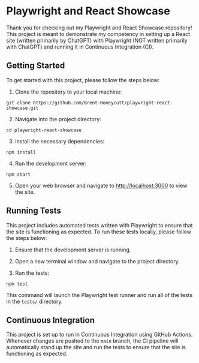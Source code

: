 Playwright and React Showcase
=============================

Thank you for checking out my Playwright and React Showcase repository! This project is meant to demonstrate my competency in setting up a React site (written primarily by ChatGPT) with Playwright (NOT written primarily with ChatGPT) and running it in Continuous Integration (CI).

Getting Started
---------------

To get started with this project, please follow the steps below:

1.  Clone the repository to your local machine:

`git clone https://github.com/Brent-Honeycutt/playwright-react-showcase.git`


2.  Navigate into the project directory:

`cd playwright-react-showcase`


3.  Install the necessary dependencies:

`npm install`


4.  Run the development server:

`npm start`


5.  Open your web browser and navigate to [http://localhost:3000](http://localhost:3000/) to view the site.


Running Tests
-------------

This project includes automated tests written with Playwright to ensure that the site is functioning as expected. To run these tests locally, please follow the steps below:

1.  Ensure that the development server is running.

2.  Open a new terminal window and navigate to the project directory.

3.  Run the tests:

`npm test`

This command will launch the Playwright test runner and run all of the tests in the `tests/` directory.


Continuous Integration
----------------------

This project is set up to run in Continuous Integration using GitHub Actions. Whenever changes are pushed to the `main` branch, the CI pipeline will automatically stand up the site and run the tests to ensure that the site is functioning as expected.
